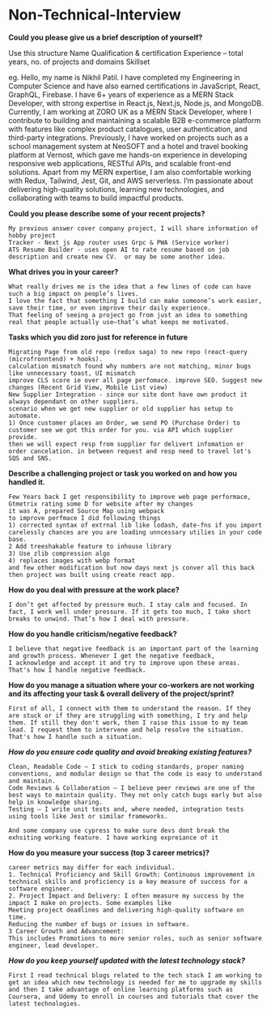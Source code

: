 # Non-Technical-Interview

**Could you please give us a brief description of yourself?**

Use this structure
Name
Qualification & certification
Experience – total years, no. of projects and domains
Skillset

eg.
Hello, my name is Nikhil Patil. I have completed my Engineering in Computer Science and have also earned certifications in JavaScript, React, GraphQL, Firebase.
I have 6+ years of experience as a MERN Stack Developer, with strong expertise in React.js, Next.js, Node.js, and MongoDB. Currently, I am working at ZORO UK as a MERN Stack Developer, where I contribute to building and maintaining a scalable B2B e-commerce platform with features like complex product catalogues, user authentication, and third-party integrations.
Previously, I have worked on projects such as a school management system at NeoSOFT and a hotel and travel booking platform at Vernost, which gave me hands-on experience in developing responsive web applications, RESTful APIs, and scalable front-end solutions.
Apart from my MERN expertise, I am also comfortable working with Redux, Tailwind, Jest, Git, and AWS serverless. I’m passionate about delivering high-quality solutions, learning new technologies, and collaborating with teams to build impactful products. 


**Could you please describe some of your recent projects?**
```
My previous answer cover company project, I will share information of hobby project
Tracker - Next js App router uses Grpc & PWA (Service worker)
ATS Resume Builder - uses open AI to rate resume based on job description and create new CV.  or may be some another idea.
```

**What drives you in your career?**
```
What really drives me is the idea that a few lines of code can have such a big impact on people’s lives.
I love the fact that something I build can make someone’s work easier, save their time, or even improve their daily experience.
That feeling of seeing a project go from just an idea to something real that people actually use—that’s what keeps me motivated.
```

**Tasks which you did zoro just for reference in future**
```
Migrating Page from old repo (redux saga) to new repo (react-query (microfronntend) + hooks).
calculation mismatch found why numbers are not matching, minor bugs like unnecessary toast, UI mismatch 
improve CLS score ie over all page perfomace. improve SEO. Suggest new changes (Recent Grid View, Mobile List view)
New Supplier Integration - since our site dont have own product it always dependant on other suppliers.
scenario when we get new supplier or old supplier has setup to automate.
1) Once customer places an Order, we send PO (Purchase Order) to customer see we got this order for you. via API which supplier provide.
then we will expect resp from supplier for delivert infomation or order cancelation. in between request and resp need to travel lot's SQS and SNS.
```

**Describe a challenging project or task you worked on and how you handled it.**
```
Few Years back I get responsibility to improve web page performace, Gtmetrix rating some D for website after my changes 
it was A, prepared Source Map using webpack
to improve perfmace I did following things
1) corrected syntax of extrnal lib like lodash, date-fns if you import carelessly chances are you are loading unncessary utilies in your code base.
2 Add treeshakable feature to inhouse library
3) Use zlib compression algo
4) replaces images with webp format
and few other modification but now days next js conver all this back then project was built using create react app.
```

**How do you deal with pressure at the work place?**
```
I don’t get affected by pressure much. I stay calm and focused. In fact, I work well under pressure. If it gets too much, I take short breaks to unwind. That’s how I deal with pressure.
```

**How do you handle criticism/negative feedback?**
```
I believe that negative feedback is an important part of the learning and growth process. Whenever I get the negative feedback,
I acknowledge and accept it and try to improve upon these areas. That's how I handle negative feedback.
```
**How do you manage a situation where your co-workers are not working and its affecting your task & overall delivery of the project/sprint?**
```
First of all, I connect with them to understand the reason. If they are stuck or if they are struggling with something, I try and help them. If still they don't work, then I raise this issue to my team lead. I request them to intervene and help resolve the situation. That's how I handle such a situation.
```

***How do you ensure code quality and avoid breaking existing features?***
```
Clean, Readable Code – I stick to coding standards, proper naming conventions, and modular design so that the code is easy to understand and maintain.
Code Reviews & Collaboration – I believe peer reviews are one of the best ways to maintain quality. They not only catch bugs early but also help in knowledge sharing.
Testing – I write unit tests and, where needed, integration tests using tools like Jest or similar frameworks.

And some company use cypress to make sure devs dont break the exhsiting working feature. I have working expreiance of it
```

**How do you measure your success (top 3 career metrics)?**
```
career metrics may differ for each individual.
1. Technical Proficiency and Skill Growth: Continuous improvement in technical skills and proficiency is a key measure of success for a software engineer.
2. Project Impact and Delivery: I often measure my success by the impact I make on projects. Some examples like 
Meeting project deadlines and delivering high-quality software on time.
Reducing the number of bugs or issues in software.
3 Career Growth and Advancement: 
This includes Promotions to more senior roles, such as senior software engineer, lead developer.
```
***How do you keep yourself updated with the latest technology stack?***
```
First I read technical blogs related to the tech stack I am working to get an idea which new technology is needed for me to upgrade my skills and then I take advantage of online learning platforms such as Coursera, and Udemy to enroll in courses and tutorials that cover the latest technologies.
```








